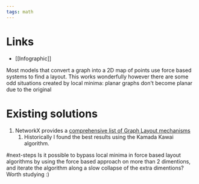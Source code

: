 ```yaml
---
tags: math
---
```


# Links
- [[Infographic]]

Most models that convert a graph into a 2D map of points use force based systems to find a layout. This works wonderfully however there are some odd situations created by local minima: planar graphs don't become planar due to the original 

# Existing solutions
1. NetworkX provides a [comprehensive list of Graph Layout mechanisms](https://networkx.org/documentation/stable/reference/drawing.html#module-networkx.drawing.layout) 
	1. Historically I found the best results using the Kamada Kawai algorithm.

#next-steps Is it possible to bypass local minima in force based layout algorithms by using the force based approach on more than 2 dimentions, and iterate the algorithm along a slow collapse of the extra dimentions? Worth studying :)